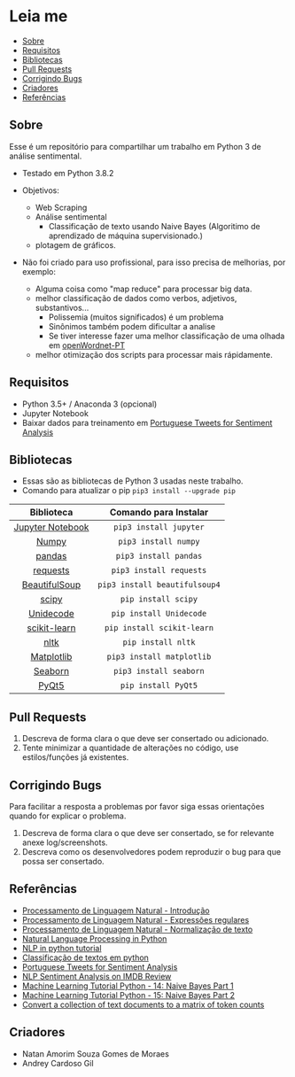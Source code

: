 # Leia me

- [Sobre](#sobre)
- [Requisitos](#requisitos)
- [Bibliotecas](#bibliotecas)
- [Pull Requests](#pull-requests)
- [Corrigindo Bugs](#corrigindo-bugs)
- [Criadores](#criadores)
- [Referências](#referencias)

## Sobre

Esse é um repositório para compartilhar um trabalho em Python 3 de análise sentimental.

* Testado em Python 3.8.2

* Objetivos: 
  * Web Scraping
  * Análise sentimental 
    * Classificação de texto usando Naive Bayes (Algoritimo de aprendizado de máquina supervisionado.)
  * plotagem de gráficos.

* Não foi criado para uso profissional, para isso precisa de melhorias, por exemplo:
  * Alguma coisa como "map reduce" para processar big data.
  * melhor classificação de dados como verbos, adjetivos, substantivos...
    * Polissemia (muitos significados) é um problema
    * Sinônimos também podem dificultar a analise
    * Se tiver interesse fazer uma melhor classificação de uma olhada em [openWordnet-PT](https://github.com/own-pt/openWordnet-PT)
  * melhor otimização dos scripts para processar mais rápidamente.

## Requisitos

* Python 3.5+ / Anaconda 3 (opcional)
* Jupyter Notebook
* Baixar dados para treinamento em [Portuguese Tweets for Sentiment Analysis](https://www.kaggle.com/augustop/portuguese-tweets-for-sentiment-analysis)

## Bibliotecas 

- Essas são as bibliotecas de Python 3 usadas neste trabalho.
- Comando para atualizar o pip  `pip3 install --upgrade pip`

| Biblioteca | Comando para Instalar |
|:-----------------------------------------------------------------------------------------------------------------------------------------------------------:|:-------------------------------------------------------------------------------------:|
| [Jupyter Notebook](https://jupyter.readthedocs.io/en/latest/install.html) | `pip3 install jupyter` |
| [Numpy](https://pypi.org/project/numpy/) | `pip3 install numpy` |
| [pandas](https://pypi.org/project/pandas/) | `pip3 install pandas` |
| [requests](https://pypi.org/project/requests/) | `pip3 install requests` |
| [BeautifulSoup](https://pypi.org/project/beautifulsoup4/) | `pip3 install beautifulsoup4` |
| [scipy](https://pypi.org/project/scipy/) | `pip install scipy` |
| [Unidecode](https://pypi.org/project/Unidecode/) | `pip install Unidecode` |
| [scikit-learn](https://pypi.org/project/scikit-learn/) | `pip install scikit-learn` |
| [nltk](https://pypi.org/project/nltk/) | `pip install nltk` |
| [Matplotlib](https://pypi.org/project/matplotlib/) | `pip3 install matplotlib` |
| [Seaborn](https://pypi.org/project/seaborn/) | `pip3 install seaborn` |
| [PyQt5](https://pypi.org/project/PyQt5/) | `pip install PyQt5` |

## Pull Requests

1. Descreva de forma clara o que deve ser consertado ou adicionado.
2. Tente minimizar a quantidade de alterações no código, use estilos/funções já existentes.

## Corrigindo Bugs

Para facilitar a resposta a problemas por favor siga essas orientações quando for explicar o problema.

1. Descreva de forma clara o que deve ser consertado, se for relevante anexe log/screenshots.
2. Descreva como os desenvolvedores podem reproduzir o bug para que possa ser consertado.

## Referências
    
- [Processamento de Linguagem Natural - Introdução](http://professor.ufabc.edu.br/~jesus.mena/courses/pln-2q-2019/PLN-aula01.pdf)
- [Processamento de Linguagem Natural - Expressões regulares](http://professor.ufabc.edu.br/~jesus.mena/courses/pln-2q-2019/PLN-aula02.pdf)
- [Processamento de Linguagem Natural -  Normalização de texto](http://professor.ufabc.edu.br/~jesus.mena/courses/pln-2q-2019/PLN-aula03.pdf)
- [Natural Language Processing in Python](https://www.youtube.com/watch?v=xvqsFTUsOmc&t=3685s)
- [NLP in python tutorial](https://github.com/adashofdata/nlp-in-python-tutorial)
- [Classificação de textos em python](https://www.linkedin.com/pulse/classifica%C3%A7%C3%A3o-de-textos-em-python-luiz-felipe-araujo-nunes/)
- [Portuguese Tweets for Sentiment Analysis](https://www.kaggle.com/augustop/portuguese-tweets-for-sentiment-analysis)
- [NLP Sentiment Analysis on IMDB Review](https://www.kaggle.com/crissilvaeng/nlp-sentiment-analysis-on-imdb-review/data)
- [Machine Learning Tutorial Python - 14: Naive Bayes Part 1](https://www.youtube.com/watch?v=PPeaRc-r1OI)
- [Machine Learning Tutorial Python - 15: Naive Bayes Part 2](https://www.youtube.com/watch?v=nHIUYwN-5rM)
- [Convert a collection of text documents to a matrix of token counts](https://scikit-learn.org/stable/modules/generated/sklearn.feature_extraction.text.CountVectorizer.html)


## Criadores

* Natan Amorim Souza Gomes de Moraes
* Andrey Cardoso Gil
